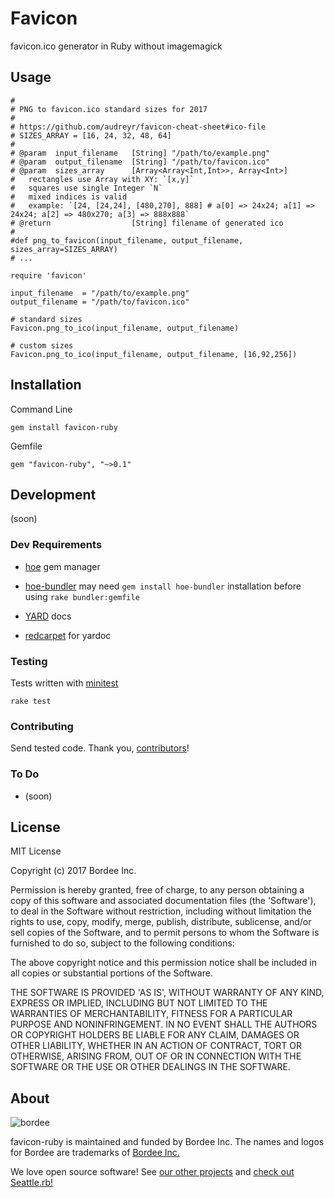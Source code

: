 # Favicon

  favicon.ico generator in Ruby without imagemagick

## Usage

```
#
# PNG to favicon.ico standard sizes for 2017
#
# https://github.com/audreyr/favicon-cheat-sheet#ico-file
# SIZES_ARRAY = [16, 24, 32, 48, 64]
#
# @param  input_filename   [String] "/path/to/example.png"
# @param  output_filename  [String] "/path/to/favicon.ico"
# @param  sizes_array      [Array<Array<Int,Int>>, Array<Int>]  
#   rectangles use Array with XY: `[x,y]`
#   squares use single Integer `N`
#   mixed indices is valid
#   example: `[24, [24,24], [480,270], 888] # a[0] => 24x24; a[1] => 24x24; a[2] => 480x270; a[3] => 888x888`
# @return                  [String] filename of generated ico
#
#def png_to_favicon(input_filename, output_filename, sizes_array=SIZES_ARRAY)
# ...

require 'favicon'

input_filename  = "/path/to/example.png"
output_filename = "/path/to/favicon.ico"

# standard sizes
Favicon.png_to_ico(input_filename, output_filename)

# custom sizes
Favicon.png_to_ico(input_filename, output_filename, [16,92,256])

```

## Installation

Command Line

```
gem install favicon-ruby
```

Gemfile

```
gem "favicon-ruby", "~>0.1"
```

## Development

(soon)

### Dev Requirements

* [hoe](https://github.com/seattlerb/hoe) gem manager
* [hoe-bundler] may need `gem install hoe-bundler` installation before using `rake bundler:gemfile`
* [YARD](http://yardoc.org) docs
* [redcarpet](https://github.com/vmg/redcarpet) for yardoc

    [hoe-bundler]: https://github.com/flavorjones/hoe-bundler

### Testing

Tests written with [minitest]

```
rake test
```

  [minitest]: https://github.com/seattlerb/minitest

### Contributing

Send tested code.
Thank you, [contributors]!

  [contributors]: https://github.com/bordeeinc/favicon-ruby/graphs/contributors

### To Do

* (soon)

## License

MIT License

Copyright (c) 2017 Bordee Inc.

Permission is hereby granted, free of charge, to any person obtaining
a copy of this software and associated documentation files (the
'Software'), to deal in the Software without restriction, including
without limitation the rights to use, copy, modify, merge, publish,
distribute, sublicense, and/or sell copies of the Software, and to
permit persons to whom the Software is furnished to do so, subject to
the following conditions:

The above copyright notice and this permission notice shall be
included in all copies or substantial portions of the Software.

THE SOFTWARE IS PROVIDED 'AS IS', WITHOUT WARRANTY OF ANY KIND,
EXPRESS OR IMPLIED, INCLUDING BUT NOT LIMITED TO THE WARRANTIES OF
MERCHANTABILITY, FITNESS FOR A PARTICULAR PURPOSE AND NONINFRINGEMENT.
IN NO EVENT SHALL THE AUTHORS OR COPYRIGHT HOLDERS BE LIABLE FOR ANY
CLAIM, DAMAGES OR OTHER LIABILITY, WHETHER IN AN ACTION OF CONTRACT,
TORT OR OTHERWISE, ARISING FROM, OUT OF OR IN CONNECTION WITH THE
SOFTWARE OR THE USE OR OTHER DEALINGS IN THE SOFTWARE.

## About

![bordee](http://bordee.com/src/img/surf-with-bordee-github.png)

favicon-ruby is maintained and funded by Bordee Inc.
The names and logos for Bordee are trademarks of [Bordee Inc.][bordeeinc]

  [bordeeinc]: http://bordee.com

We love open source software!
See [our other projects][bordee-github]
and [check out Seattle.rb!][community]

  [bordee-github]: https://github.com/bordeeinc
  [community]: https://seattlerb.org
